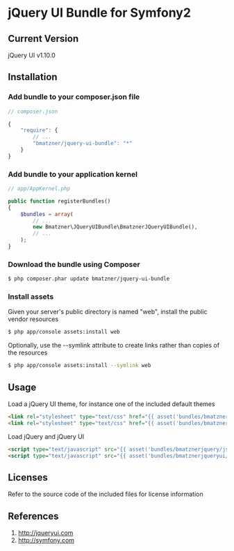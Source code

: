 # jQuery UI Bundle for Symfony2

## Current Version

jQuery UI v1.10.0

## Installation

### Add bundle to your composer.json file

``` js
// composer.json

{
    "require": {
        // ...
        "bmatzner/jquery-ui-bundle": "*"
    }
}
```

### Add bundle to your application kernel

``` php
// app/AppKernel.php

public function registerBundles()
{
    $bundles = array(
        // ...
        new Bmatzner\JQueryUIBundle\BmatznerJQueryUIBundle(),
        // ...
    );
}
```

### Download the bundle using Composer

``` bash
$ php composer.phar update bmatzner/jquery-ui-bundle
```

### Install assets

Given your server's public directory is named "web", install the public vendor resources

``` bash
$ php app/console assets:install web
```

Optionally, use the --symlink attribute to create links rather than copies of the resources 

``` bash
$ php app/console assets:install --symlink web
```

## Usage

Load a jQuery UI theme, for instance one of the included default themes

``` html
<link rel="stylesheet" type="text/css" href="{{ asset('bundles/bmatznerjqueryui/css/smoothness/jquery-ui.css') }}" />
<link rel="stylesheet" type="text/css" href="{{ asset('bundles/bmatznerjqueryui/css/smoothness/jquery.ui.theme.css') }}" />
```

Load jQuery and jQuery UI

``` html
<script type="text/javascript" src="{{ asset('bundles/bmatznerjquery/js/jquery.min.js') }}"></script>
<script type="text/javascript" src="{{ asset('bundles/bmatznerjqueryui/js/jquery-ui.min.js') }}"></script>
```

## Licenses

Refer to the source code of the included files for license information

## References

1. http://jqueryui.com
2. http://symfony.com
